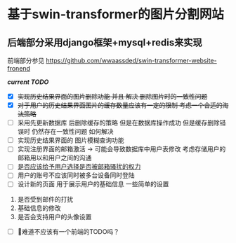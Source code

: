 # 基于swin-transformer的图片分割网站

## 后端部分采用django框架+mysql+redis来实现

前端部分参见 https://github.com/wwaassded/swin-transformer-website-fronend

**_current TODO_**

* [X]  ~~实现历史结果界面的图片删除功能 并且 解决 删除图片时的一致性问题~~
* [X]  ~~对于用户的历史结果界面图片的缓存数量应该有一定的限制 考虑一个合适的淘汰策略~~
* [ ]  采用先更新数据库 后删除缓存的策略 但是在数据库操作成功 但是缓存删除错误时 仍然存在一致性问题 如何解决
* [ ]  实现历史结果界面的 图片模糊查询功能
* [ ]  实现注册界面的邮箱激活 -> 可能会导致数据库中用户表修改 考虑存储用户的邮箱用以和用户之间的沟通
* [ ]  [是否应该给予用户选择是否被邮箱骚扰的权力](swinTransformer/doc/prevent_email.md)
* [ ]  用户的账号不应该同时被多台设备同时登陆
* [ ]  设计新的页面 用于展示用户的基础信息 一些简单的设置
  1. 是否受到邮件的打扰
  2. 基础信息的修改
  3. 是否会支持用户的头像设置
* [ ]  🐶难道不应该有一个前端的TODO吗？
